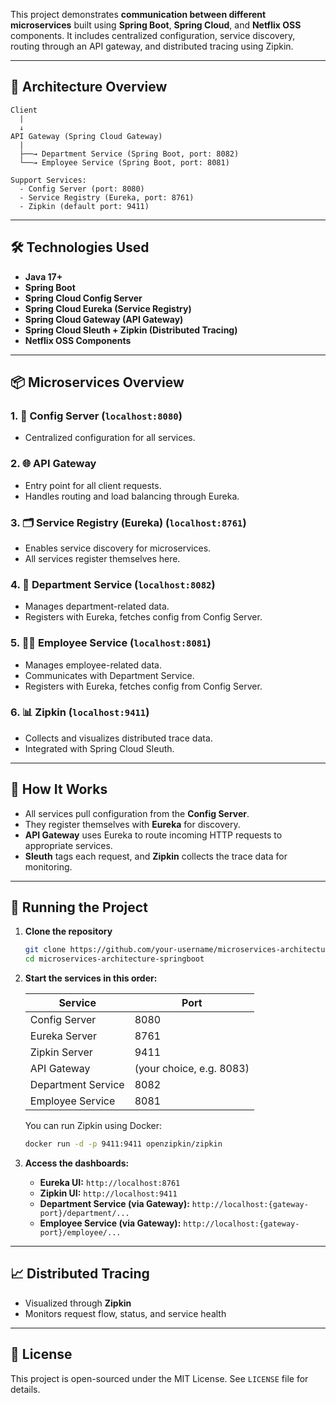 This project demonstrates **communication between different microservices** built using **Spring Boot**, **Spring Cloud**, and **Netflix OSS** components. It includes centralized configuration, service discovery, routing through an API gateway, and distributed tracing using Zipkin.

---

## 📌 Architecture Overview

```
Client
  |
  ↓
API Gateway (Spring Cloud Gateway)
  |
  ├──→ Department Service (Spring Boot, port: 8082)
  └──→ Employee Service (Spring Boot, port: 8081)

Support Services:
  - Config Server (port: 8080)
  - Service Registry (Eureka, port: 8761)
  - Zipkin (default port: 9411)
```

---

## 🛠️ Technologies Used

* **Java 17+**
* **Spring Boot**
* **Spring Cloud Config Server**
* **Spring Cloud Eureka (Service Registry)**
* **Spring Cloud Gateway (API Gateway)**
* **Spring Cloud Sleuth + Zipkin (Distributed Tracing)**
* **Netflix OSS Components**

---

## 📦 Microservices Overview

### 1. 🔧 Config Server (`localhost:8080`)

* Centralized configuration for all services.

### 2. 🌐 API Gateway

* Entry point for all client requests.
* Handles routing and load balancing through Eureka.

### 3. 🗂️ Service Registry (Eureka) (`localhost:8761`)

* Enables service discovery for microservices.
* All services register themselves here.

### 4. 🏬 Department Service (`localhost:8082`)

* Manages department-related data.
* Registers with Eureka, fetches config from Config Server.

### 5. 👨‍💼 Employee Service (`localhost:8081`)

* Manages employee-related data.
* Communicates with Department Service.
* Registers with Eureka, fetches config from Config Server.

### 6. 📊 Zipkin (`localhost:9411`)

* Collects and visualizes distributed trace data.
* Integrated with Spring Cloud Sleuth.

---

## 🔁 How It Works

* All services pull configuration from the **Config Server**.
* They register themselves with **Eureka** for discovery.
* **API Gateway** uses Eureka to route incoming HTTP requests to appropriate services.
* **Sleuth** tags each request, and **Zipkin** collects the trace data for monitoring.

---

## 🚀 Running the Project

1. **Clone the repository**

   ```bash
   git clone https://github.com/your-username/microservices-architecture-springboot.git
   cd microservices-architecture-springboot
   ```

2. **Start the services in this order:**

   | Service            | Port                     |
   | ------------------ | ------------------------ |
   | Config Server      | 8080                     |
   | Eureka Server      | 8761                     |
   | Zipkin Server      | 9411                     |
   | API Gateway        | (your choice, e.g. 8083) |
   | Department Service | 8082                     |
   | Employee Service   | 8081                     |

   You can run Zipkin using Docker:

   ```bash
   docker run -d -p 9411:9411 openzipkin/zipkin
   ```

3. **Access the dashboards:**

   * **Eureka UI:** `http://localhost:8761`
   * **Zipkin UI:** `http://localhost:9411`
   * **Department Service (via Gateway):** `http://localhost:{gateway-port}/department/...`
   * **Employee Service (via Gateway):** `http://localhost:{gateway-port}/employee/...`

---

## 📈 Distributed Tracing

* Visualized through **Zipkin**
* Monitors request flow, status, and service health

---

## 📝 License

This project is open-sourced under the MIT License. See `LICENSE` file for details.


